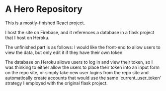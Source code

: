 # A Hero Repository
This is a mostly-finished React project.

I host the site on Firebase, and it references a database in a flask project that I host on Heroku.

The unfinished part is as follows: I would like the front-end to allow users to view the data, but only edit it if they have their own token.

The database on Heroku allows users to log in and view their token, so I was thinking to either allow the users to place their token
into an input form on the repo site, or simply take new user logins from the repo site and automatically create accounts that would use the same
'current_user_token' strategy I employed with the original flask project.
